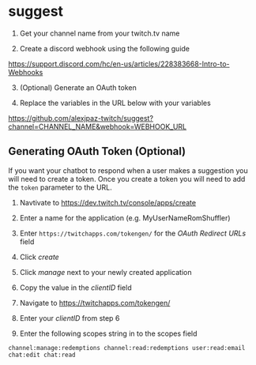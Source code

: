 # suggest

1. Get your channel name from your twitch.tv name

2. Create a discord webhook using the following guide

https://support.discord.com/hc/en-us/articles/228383668-Intro-to-Webhooks

3. (Optional) Generate an OAuth token

4. Replace the variables in the URL below with your variables

https://github.com/alexjpaz-twitch/suggest?channel=CHANNEL_NAME&webhook=WEBHOOK_URL

## Generating OAuth Token (Optional)

If you want your chatbot to respond when a user makes a suggestion you will need to create a token. Once you create a token you will need to add the `token` parameter to the URL.

1. Navtivate to https://dev.twitch.tv/console/apps/create

2. Enter a name for the application (e.g. MyUserNameRomShuffler)

3. Enter `https://twitchapps.com/tokengen/` for the *OAuth Redirect URLs* field

4. Click *create*

5. Click *manage* next to your newly created application

6. Copy the value in the *clientID* field 

7. Navigate to https://twitchapps.com/tokengen/

8. Enter your *clientID* from step 6

9. Enter the following scopes string in to the scopes field

```
channel:manage:redemptions channel:read:redemptions user:read:email chat:edit chat:read
```
